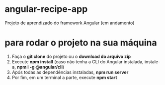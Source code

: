 # angular-recipe-app

Projeto de aprendizado do framework Angular (em andamento)

# para rodar o projeto na sua máquina

1. Faça o **git clone** do projeto ou o **download do arquivo zip**
2. Execute **npm install** (caso não tenha a CLI do Angular instalada, instale-a, **npm i -g @angular/cli**)
3. Após todas as dependências instaladas, **npm run server**
4. Por fim, em um terminal a parte, execute **npm start**
